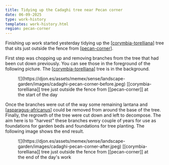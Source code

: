 ```yaml
---
title: Tidying up the Cadaghi tree near Pecan corner
date: 06-09-2025
type: work-history
templates: work-history.html
region: pecan-corner
---
```


Finishing up work started yesterday tidying up the [[corymbia-torelliana]] tree that sits just outside the fence from [[pecan-corner]]. 

First step was chopping up and removing branches from the tree that had been cut down previously. You can see those in the foreground of the following picture. The [[corymbia-torelliana]] tree is in the background.

<figure markdown>
![](https://djon.es/assets/memex/sense/landscape-garden/images/cadaghi-pecan-corner-before.jpeg)
<caption>[[corymbia-torelliana]] tree just outside the fence from [[pecan-corner]] at the start of the day</caption>
</figure>

Once the branches were out of the way some remaining lantana and [[asparagus-africanus]] could be removed from around the base of the tree. Finally, the regrowth of the tree were cut down and left to decompose. The aim here is to "harvest" these branches every couple of years for use as foundations for garden beds and foundations for tree planting. The following image shows the end result.

<figure markdown>
![](https://djon.es/assets/memex/sense/landscape-garden/images/cadaghi-pecan-corner-after.jpeg)
<caption>[[corymbia-torelliana]] tree just outside the fence from [[pecan-corner]] at the end of the day's work</caption>
</figure>

[//begin]: # "Autogenerated link references for markdown compatibility"
[corymbia-torelliana]: ../../plants/corymbia-torelliana "Corymbia Torelliana (Cadaghi)"
[pecan-corner]: ../../pecan-corner "Pecan corner"
[asparagus-africanus]: ../../plants/asparagus-africanus "Asparagus africanus (Climbing asparagus fern)"
[//end]: # "Autogenerated link references"